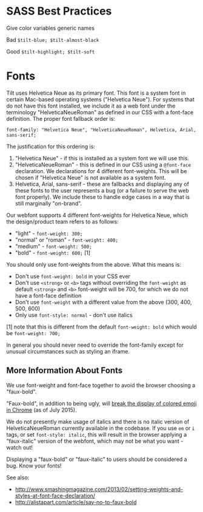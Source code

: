# SASS Best Practices

Give color variables generic names

Bad `$tilt-blue; $tilt-almost-black`

Good `$tilt-highlight; $tilt-soft`

# Fonts

Tilt uses Helvetica Neue as its primary font.  This font is a system font in certain Mac-based operating systems ("Helvetica Neue").  For systems that do not have this font installed, we include it as a web font under the terminology "HelveticaNeueRoman" as defined in our CSS with a font-face definition. The proper font fallback order is:

`font-family: "Helvetica Neue", "HelveticaNeueRoman", Helvetica, Arial, sans-serif;`

The justification for this ordering is:

1. "Helvetica Neue" - if this is installed as a system font we will use this.
2. "HelveticaNeueRoman" - this is defined in our CSS using a `@font-face` declaration.  We declarations for 4 different font-weights.  This will be chosen if "Helvetica Neue" is not available as a system font.
3. Helvetica, Arial, sans-serif - these are fallbacks and displaying any of these fonts to the user represents a bug (or a failure to serve the web font properly).  We include these to handle edge cases in a way that is still marginally "on-brand".

Our webfont supports 4 different font-weights for Helvetica Neue, which the design/product team refers to as follows:

* "light" - `font-weight: 300;`
* "normal" or "roman" - `font-weight: 400;`
* "medium" - `font-weight: 500;`
* "bold" - `font-weight: 600;` [1]

You should only use font-weights from the above.  What this means is:

* Don't use `font-weight: bold` in your CSS ever
* Don't use `<strong>` or `<b>` tags without overriding the `font-weight` as default `<strong>` and `<b>` font-weight will be 700, for which we do not have a font-face definition
* Don't use `font-weight` with a different value from the above (300, 400, 500, 600)
* Only use `font-style: normal` - don't use italics

[1] note that this is different from the default `font-weight: bold` which would be `font-weight: 700;`

In general you should never need to override the font-family except for unusual circumstances such as styling an iframe.

## More Information About Fonts

We use font-weight and font-face together to avoid the browser choosing a "faux-bold".

"Faux-bold", in addition to being ugly, will [break the display of colored emoji in Chrome](https://code.google.com/p/chromium/issues/detail?id=441946) (as of July 2015).

We do not presently make usage of italics and there is no italic version of HelveticaNeueRoman currently available in the codebase.  If you use `em` or `i` tags, or set `font-style: italic`, this will result in the browser applying a "faux-italic" version of the webfont, which may not be what you want - watch out!

Displaying a "faux-bold" or "faux-italic" to users should be considered a bug.  Know your fonts!

See also:

* http://www.smashingmagazine.com/2013/02/setting-weights-and-styles-at-font-face-declaration/
* http://alistapart.com/article/say-no-to-faux-bold

